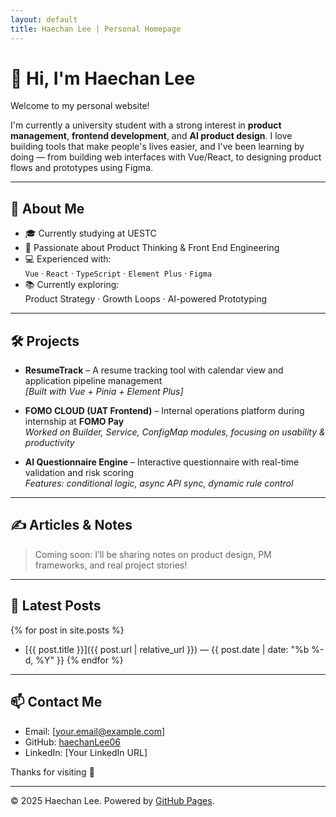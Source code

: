 ```yaml
---
layout: default
title: Haechan Lee | Personal Homepage
---
```


# 👋 Hi, I'm Haechan Lee

Welcome to my personal website!

I'm currently a university student with a strong interest in **product management**, **frontend development**, and **AI product design**. I love building tools that make people's lives easier, and I've been learning by doing — from building web interfaces with Vue/React, to designing product flows and prototypes using Figma.

---

## 💼 About Me

- 🎓 Currently studying at UESTC
- 🧠 Passionate about Product Thinking & Front End Engineering
- 💻 Experienced with:  
  `Vue` · `React` · `TypeScript` · `Element Plus` · `Figma`
- 📚 Currently exploring:  
  Product Strategy · Growth Loops · AI-powered Prototyping

---

## 🛠️ Projects

- **ResumeTrack** – A resume tracking tool with calendar view and application pipeline management  
  _[Built with Vue + Pinia + Element Plus]_

- **FOMO CLOUD (UAT Frontend)** – Internal operations platform during internship at **FOMO Pay**  
  _Worked on Builder, Service, ConfigMap modules, focusing on usability & productivity_

- **AI Questionnaire Engine** – Interactive questionnaire with real-time validation and risk scoring  
  _Features: conditional logic, async API sync, dynamic rule control_

---

## ✍️ Articles & Notes

> Coming soon: I’ll be sharing notes on product design, PM frameworks, and real project stories!

---

## 📝 Latest Posts

{% for post in site.posts %}
- [{{ post.title }}]({{ post.url | relative_url }}) — {{ post.date | date: "%b %-d, %Y" }}
{% endfor %}

---

## 📫 Contact Me

- Email: [your.email@example.com]
- GitHub: [haechanLee06](https://github.com/haechanLee06)
- LinkedIn: [Your LinkedIn URL]

Thanks for visiting 🙌

---

© 2025 Haechan Lee. Powered by [GitHub Pages](https://pages.github.com).

